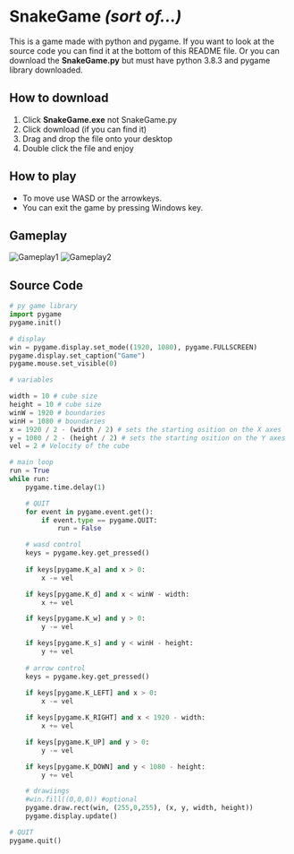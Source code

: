 # SnakeGame *(sort of...)*
This is a game made with python and pygame. If you want to look at the source code you can find it at the bottom of this README file. Or you can download the **SnakeGame.py** but must have python 3.8.3 and pygame library downloaded.

## How to download 
  1. Click **SnakeGame.exe** not SnakeGame.py
  1. Click download (if you can find it)
  1. Drag and drop the file onto your desktop
  1. Double click the file and enjoy

## How to play
* To move use WASD or the arrowkeys.
* You can exit the game by pressing Windows key.

## Gameplay 
![Gameplay1](https://cdn.discordapp.com/attachments/709674549373042692/725004629531820132/Game_23.6.2020_18.08.55.png)
![Gameplay2](https://media.discordapp.net/attachments/709674549373042692/725005915752759316/Game_23.6.2020_17.23.38.png?width=1204&height=677)

## Source Code
``` python
# py game library
import pygame
pygame.init()

# display
win = pygame.display.set_mode((1920, 1080), pygame.FULLSCREEN)
pygame.display.set_caption("Game")
pygame.mouse.set_visible(0)

# variables

width = 10 # cube size
height = 10 # cube size
winW = 1920 # boundaries
winH = 1080 # boundaries
x = 1920 / 2 - (width / 2) # sets the starting osition on the X axes
y = 1080 / 2 - (height / 2) # sets the starting osition on the Y axes
vel = 2 # Velocity of the cube

# main loop
run = True
while run:
    pygame.time.delay(1)

    # QUIT
    for event in pygame.event.get():
        if event.type == pygame.QUIT:
            run = False

    # wasd control
    keys = pygame.key.get_pressed()
    
    if keys[pygame.K_a] and x > 0:  
        x -= vel

    if keys[pygame.K_d] and x < winW - width:  
        x += vel

    if keys[pygame.K_w] and y > 0: 
        y -= vel

    if keys[pygame.K_s] and y < winH - height:
        y += vel
    
    # arrow control
    keys = pygame.key.get_pressed()
    
    if keys[pygame.K_LEFT] and x > 0:  
        x -= vel

    if keys[pygame.K_RIGHT] and x < 1920 - width:  
        x += vel

    if keys[pygame.K_UP] and y > 0: 
        y -= vel

    if keys[pygame.K_DOWN] and y < 1080 - height:
        y += vel

    # drawiings
    #win.fill((0,0,0)) #optional
    pygame.draw.rect(win, (255,0,255), (x, y, width, height))   
    pygame.display.update() 

# QUIT 
pygame.quit()
```
